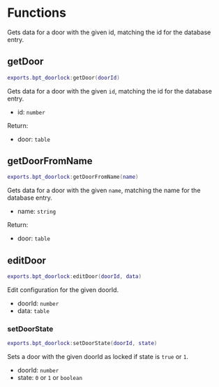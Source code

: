 # Functions

Gets data for a door with the given id, matching the id for the database entry.

## getDoor

```lua
exports.bpt_doorlock:getDoor(doorId)
```

Gets data for a door with the given `id`, matching the id for the database entry.

- id: `number`

Return:

- door: `table`

## getDoorFromName

```lua
exports.bpt_doorlock:getDoorFromName(name)
```

Gets data for a door with the given `name`, matching the name for the database entry.

- name: `string`

Return:

- door: `table`

## editDoor

```lua
exports.bpt_doorlock:editDoor(doorId, data)
```

Edit configuration for the given doorId.

- doorId: `number`
- data: `table`

### setDoorState

```lua
exports.bpt_doorlock:setDoorState(doorId, state)
```

Sets a door with the given doorId as locked if state is `true` or `1`.

- doorId: `number`
- state: `0` or `1` or `boolean`
